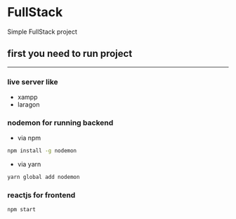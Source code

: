 # FullStack

Simple FullStack project

## first you need to run project
___


### live server like
- xampp
- laragon

### nodemon for running backend

- via npm
```bash
npm install -g nodemon
```
- via yarn
```bash
yarn global add nodemon
```

### reactjs for frontend
```bash
npm start
```